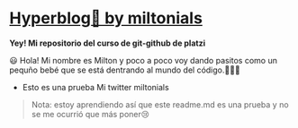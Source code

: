 # <a href="https://miltonials.github.io/blogpost.html"> Hyperblog💚 by miltonials</a>
**Yey! Mi repositorio del curso de git-github de platzi**

:smiley:
Hola! Mi nombre es Milton y poco a poco voy dando pasitos como un pequño bebé que se está dentrando al mundo del código.👨🏻‍💻
* Esto es una prueba
Mi twitter miltonials

> Nota: estoy aprendiendo así que este readme.md es una prueba y no se me ocurrió que más poner😢